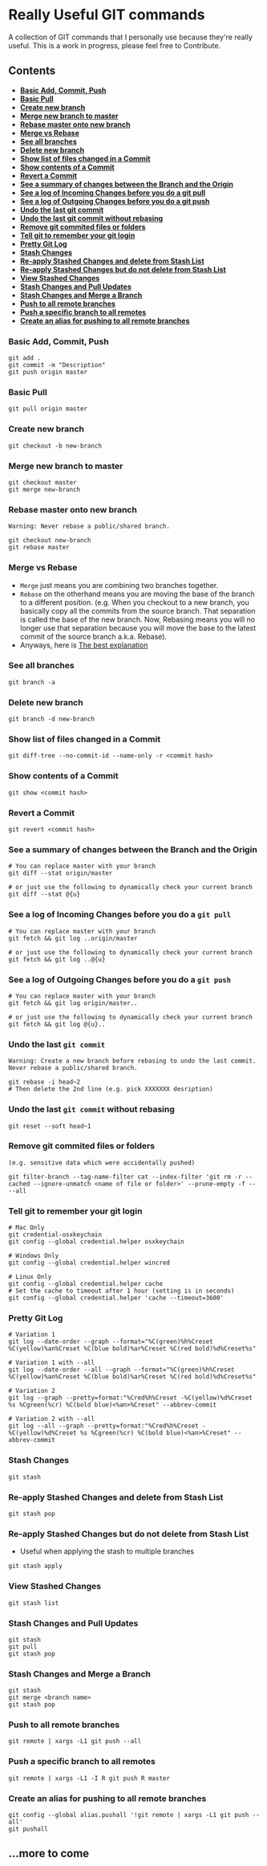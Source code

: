 # Really Useful GIT commands
A collection of GIT commands that I personally use because they're really useful. This is a work in progress, please feel free to Contribute.

## Contents
* **[Basic Add, Commit, Push](#basic-add-commit-push)**
* **[Basic Pull](#basic-pull)**
* **[Create new branch](#create-new-branch)**
* **[Merge new branch to master](#merge-new-branch-to-master)**
* **[Rebase master onto new branch](#rebase-master-onto-new-branch)**
* **[Merge vs Rebase](#merge-vs-rebase)**
* **[See all branches](#see-all-branches)**
* **[Delete new branch](#delete-new-branch)**
* **[Show list of files changed in a Commit](#show-list-of-files-changed-in-a-commit)**
* **[Show contents of a Commit](#show-contents-of-a-commit)**
* **[Revert a Commit](#revert-a-commit)**
* **[See a summary of changes between the Branch and the Origin](#see-a-summary-of-changes-between-the-branch-and-the-origin)**
* **[See a log of Incoming Changes before you do a git pull](#see-a-log-of-incoming-changes-before-you-do-a-git-pull)**
* **[See a log of Outgoing Changes before you do a git push](#see-a-log-of-outgoing-changes-before-you-do-a-git-push)**
* **[Undo the last git commit](#undo-the-last-git-commit)**
* **[Undo the last git commit without rebasing](#undo-the-last-git-commit-without-rebasing)**
* **[Remove git commited files or folders](#remove-git-commited-files-or-folders)**
* **[Tell git to remember your git login](#tell-git-to-remember-your-git-login)**
* **[Pretty Git Log](#pretty-git-log)**
* **[Stash Changes](#StashChanges)**
* **[Re-apply Stashed Changes and delete from Stash List](#re-apply-stashed-changes-and-delete-from-stash-list)**
* **[Re-apply Stashed Changes but do not delete from Stash List](#re-apply-stashed-changes-but-do-not-delete-from-stash-list)**
* **[View Stashed Changes](#view-stashed-changes)**
* **[Stash Changes and Pull Updates](#stash-changes-and-pull-updates)**
* **[Stash Changes and Merge a Branch](#stash-changes-and-merge-a-branch)**
* **[Push to all remote branches](#push-to-all-remote-branches)**
* **[Push a specific branch to all remotes](#push-a-specific-branch-to-all-remotes)**
* **[Create an alias for pushing to all remote branches](#create-an-alias-for-pushing-to-all-remote-branches)**

### Basic Add, Commit, Push
```
git add .
git commit -m "Description"
git push origin master
```

### Basic Pull
```
git pull origin master
```

### Create new branch
```
git checkout -b new-branch
```

### Merge new branch to master
```
git checkout master
git merge new-branch
```

### Rebase master onto new branch
```
Warning: Never rebase a public/shared branch.

git checkout new-branch
git rebase master
```

### Merge vs Rebase
- `Merge` just means you are combining two branches together.
- `Rebase` on the otherhand means you are moving the base of the branch to a different position. (e.g. When you checkout to a new branch, you basically copy all the commits from the source branch. That separation is called the base of the new branch. Now, Rebasing means you will no longer use that separation because you will move the base to the latest commit of the source branch a.k.a. Rebase).
- Anyways, here is [The best explanation](https://hackernoon.com/git-merge-vs-rebase-whats-the-diff-76413c117333)

### See all branches
```
git branch -a
```

### Delete new branch
```
git branch -d new-branch
```

### Show list of files changed in a Commit
```
git diff-tree --no-commit-id --name-only -r <commit hash>
```

### Show contents of a Commit
```
git show <commit hash>
```

### Revert a Commit
```
git revert <commit hash>
```

### See a summary of changes between the Branch and the Origin
```
# You can replace master with your branch
git diff --stat origin/master
```
```
# or just use the following to dynamically check your current branch
git diff --stat @{u}
```

### See a log of Incoming Changes before you do a `git pull`
```
# You can replace master with your branch
git fetch && git log ..origin/master
```
```
# or just use the following to dynamically check your current branch
git fetch && git log ..@{u}
```

### See a log of Outgoing Changes before you do a `git push`
```
# You can replace master with your branch
git fetch && git log origin/master..
```
```
# or just use the following to dynamically check your current branch
git fetch && git log @{u}..
```

### Undo the last `git commit`
```
Warning: Create a new branch before rebasing to undo the last commit. Never rebase a public/shared branch.

git rebase -i head~2
# Then delete the 2nd line (e.g. pick XXXXXXX desription)
```

### Undo the last `git commit` without rebasing
```
git reset --soft head~1
```

### Remove git commited files or folders
```
(e.g. sensitive data which were accidentally pushed)

git filter-branch --tag-name-filter cat --index-filter 'git rm -r --cached --ignore-unmatch <name of file or folder>' --prune-empty -f -- --all
```

### Tell git to remember your git login
```
# Mac Only
git credential-osxkeychain
git config --global credential.helper osxkeychain
```
```
# Windows Only
git config --global credential.helper wincred
```
```
# Linux Only
git config --global credential.helper cache
# Set the cache to timeout after 1 hour (setting is in seconds)
git config --global credential.helper 'cache --timeout=3600'
```

### Pretty Git Log
```
# Variation 1
git log --date-order --graph --format="%C(green)%h%Creset %C(yellow)%an%Creset %C(blue bold)%ar%Creset %C(red bold)%d%Creset%s"
```
```
# Variation 1 with --all
git log --date-order --all --graph --format="%C(green)%h%Creset %C(yellow)%an%Creset %C(blue bold)%ar%Creset %C(red bold)%d%Creset%s"
```

```
# Variation 2
git log --graph --pretty=format:"%Cred%h%Creset -%C(yellow)%d%Creset %s %Cgreen(%cr) %C(bold blue)<%an>%Creset" --abbrev-commit
```
```
# Variation 2 with --all
git log --all --graph --pretty=format:"%Cred%h%Creset -%C(yellow)%d%Creset %s %Cgreen(%cr) %C(bold blue)<%an>%Creset" --abbrev-commit
```

### Stash Changes
```
git stash
```

### Re-apply Stashed Changes and delete from Stash List
```
git stash pop
```

### Re-apply Stashed Changes but do not delete from Stash List
- Useful when applying the stash to multiple branches
```
git stash apply
```

### View Stashed Changes
```
git stash list
```

### Stash Changes and Pull Updates
```
git stash
git pull
git stash pop
```

### Stash Changes and Merge a Branch
```
git stash
git merge <branch name>
git stash pop
```

### Push to all remote branches
```
git remote | xargs -L1 git push --all
```

### Push a specific branch to all remotes
```
git remote | xargs -L1 -I R git push R master
```

### Create an alias for pushing to all remote branches
```
git config --global alias.pushall '!git remote | xargs -L1 git push --all'
git pushall
```

## ...more to come
